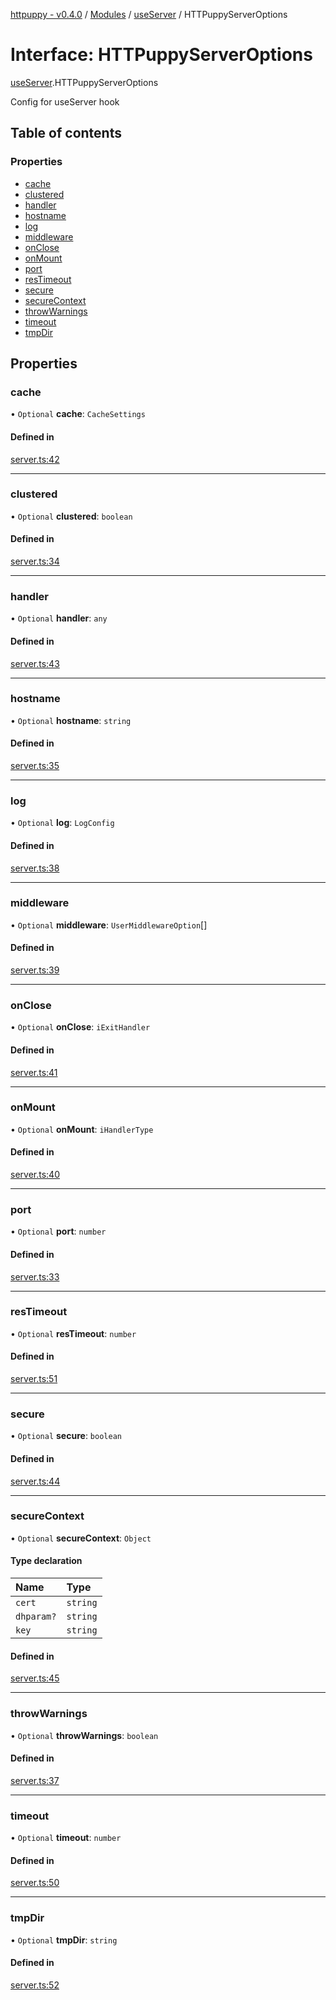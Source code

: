 [httpuppy - v0.4.0](../README.md) / [Modules](../modules.md) / [useServer](../modules/useServer.md) / HTTPuppyServerOptions

# Interface: HTTPuppyServerOptions

[useServer](../modules/useServer.md).HTTPuppyServerOptions

Config for useServer hook

## Table of contents

### Properties

- [cache](useServer.HTTPuppyServerOptions.md#cache)
- [clustered](useServer.HTTPuppyServerOptions.md#clustered)
- [handler](useServer.HTTPuppyServerOptions.md#handler)
- [hostname](useServer.HTTPuppyServerOptions.md#hostname)
- [log](useServer.HTTPuppyServerOptions.md#log)
- [middleware](useServer.HTTPuppyServerOptions.md#middleware)
- [onClose](useServer.HTTPuppyServerOptions.md#onclose)
- [onMount](useServer.HTTPuppyServerOptions.md#onmount)
- [port](useServer.HTTPuppyServerOptions.md#port)
- [resTimeout](useServer.HTTPuppyServerOptions.md#restimeout)
- [secure](useServer.HTTPuppyServerOptions.md#secure)
- [secureContext](useServer.HTTPuppyServerOptions.md#securecontext)
- [throwWarnings](useServer.HTTPuppyServerOptions.md#throwwarnings)
- [timeout](useServer.HTTPuppyServerOptions.md#timeout)
- [tmpDir](useServer.HTTPuppyServerOptions.md#tmpdir)

## Properties

### cache

• `Optional` **cache**: `CacheSettings`

#### Defined in

[server.ts:42](https://github.com/abschill/httpuppy/blob/4cc0584/src/server.ts#L42)

___

### clustered

• `Optional` **clustered**: `boolean`

#### Defined in

[server.ts:34](https://github.com/abschill/httpuppy/blob/4cc0584/src/server.ts#L34)

___

### handler

• `Optional` **handler**: `any`

#### Defined in

[server.ts:43](https://github.com/abschill/httpuppy/blob/4cc0584/src/server.ts#L43)

___

### hostname

• `Optional` **hostname**: `string`

#### Defined in

[server.ts:35](https://github.com/abschill/httpuppy/blob/4cc0584/src/server.ts#L35)

___

### log

• `Optional` **log**: `LogConfig`

#### Defined in

[server.ts:38](https://github.com/abschill/httpuppy/blob/4cc0584/src/server.ts#L38)

___

### middleware

• `Optional` **middleware**: `UserMiddlewareOption`[]

#### Defined in

[server.ts:39](https://github.com/abschill/httpuppy/blob/4cc0584/src/server.ts#L39)

___

### onClose

• `Optional` **onClose**: `iExitHandler`

#### Defined in

[server.ts:41](https://github.com/abschill/httpuppy/blob/4cc0584/src/server.ts#L41)

___

### onMount

• `Optional` **onMount**: `iHandlerType`

#### Defined in

[server.ts:40](https://github.com/abschill/httpuppy/blob/4cc0584/src/server.ts#L40)

___

### port

• `Optional` **port**: `number`

#### Defined in

[server.ts:33](https://github.com/abschill/httpuppy/blob/4cc0584/src/server.ts#L33)

___

### resTimeout

• `Optional` **resTimeout**: `number`

#### Defined in

[server.ts:51](https://github.com/abschill/httpuppy/blob/4cc0584/src/server.ts#L51)

___

### secure

• `Optional` **secure**: `boolean`

#### Defined in

[server.ts:44](https://github.com/abschill/httpuppy/blob/4cc0584/src/server.ts#L44)

___

### secureContext

• `Optional` **secureContext**: `Object`

#### Type declaration

| Name | Type |
| :------ | :------ |
| `cert` | `string` |
| `dhparam?` | `string` |
| `key` | `string` |

#### Defined in

[server.ts:45](https://github.com/abschill/httpuppy/blob/4cc0584/src/server.ts#L45)

___

### throwWarnings

• `Optional` **throwWarnings**: `boolean`

#### Defined in

[server.ts:37](https://github.com/abschill/httpuppy/blob/4cc0584/src/server.ts#L37)

___

### timeout

• `Optional` **timeout**: `number`

#### Defined in

[server.ts:50](https://github.com/abschill/httpuppy/blob/4cc0584/src/server.ts#L50)

___

### tmpDir

• `Optional` **tmpDir**: `string`

#### Defined in

[server.ts:52](https://github.com/abschill/httpuppy/blob/4cc0584/src/server.ts#L52)
